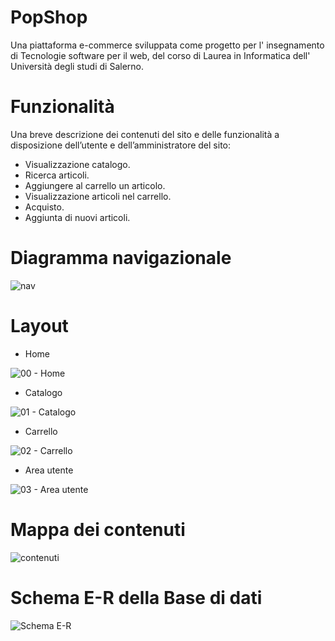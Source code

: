 # PopShop
Una piattaforma e-commerce sviluppata come progetto per l' insegnamento di Tecnologie software per il web, del corso di Laurea in Informatica dell' Università degli studi di Salerno.

# Funzionalità 
Una breve descrizione dei contenuti del sito e delle funzionalità a disposizione dell’utente e dell’amministratore del sito:
- Visualizzazione catalogo. 
- Ricerca articoli. 
- Aggiungere al carrello un articolo.
- Visualizzazione articoli nel carrello.
- Acquisto.
- Aggiunta di nuovi articoli. 

# Diagramma navigazionale 
![nav](https://user-images.githubusercontent.com/114619463/205489180-f401e263-b149-45ff-b1e8-f0b9b775f89e.png)

# Layout
- Home 

![00 - Home](https://user-images.githubusercontent.com/114619463/205489308-a6c600d7-adb7-4f36-b0c4-a317b42f42b9.png)

- Catalogo 

![01 - Catalogo](https://user-images.githubusercontent.com/114619463/205489314-adbaab67-54fa-49af-b1ad-7edd513b2a6b.png)

- Carrello

![02 - Carrello](https://user-images.githubusercontent.com/114619463/205489327-36e408c2-d23f-464c-9a79-cef17eca92ac.png)

- Area utente

![03 - Area utente](https://user-images.githubusercontent.com/114619463/205489338-b2a4c44a-6092-4e56-bce6-91f888914f28.png)

# Mappa dei contenuti
![contenuti](https://user-images.githubusercontent.com/114619463/205489360-a6420db4-ea6c-428a-a3e3-46d17035c5a7.png)

# Schema E-R della Base di dati
![Schema E-R](https://user-images.githubusercontent.com/114619463/205489397-c26527d7-f897-47ea-b0cf-32aae1830d3c.png)
